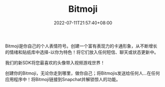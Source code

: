 ﻿---
weight: 
title: "Bitmoji"
description: "Bitmoji是你自己的个人表情符号。创建一个富有表现力的卡通形象，从不断增长的情绪和贴纸库中选择-以你为特色！将它们放入任何短信、聊天或状态更新中。Bitmoji is your own personal emoji. Create an expressive cartoon avatar, choose from a growing library of moods and stickers - featuring YOU! Put them into any text message, chat or status update."
date: 2022-07-11T21:57:40+08:00
lastmod: 2022-07-11T16:45:40+08:00
draft: false
authors: ["june"]
featuredImage: "379.png"
link: "https://www.bitmoji.com/"
tags: ["Bitmoji","ÐéÄâÐÎÏó"]
categories: ["navigation"]
navigation: ["ÐéÄâÐÎÏó"]
lightgallery: true
toc: true
pinned: false
recommend: false
recommend1: false
---
Bitmoji是你自己的个人表情符号。创建一个富有表现力的卡通形象，从不断增长的情绪和贴纸库中选择-以你为特色！将它们放入任何短信、聊天或状态更新中。

我们的新SDK将您最喜欢的头像带入视频游戏世界！

创建你的Bitmoji，无论你走到哪里，做你自己；将Bitmojis发送给任何人...在任何应用程序中！将Bitmoji链接到Snapchat并解锁惊人的功能。